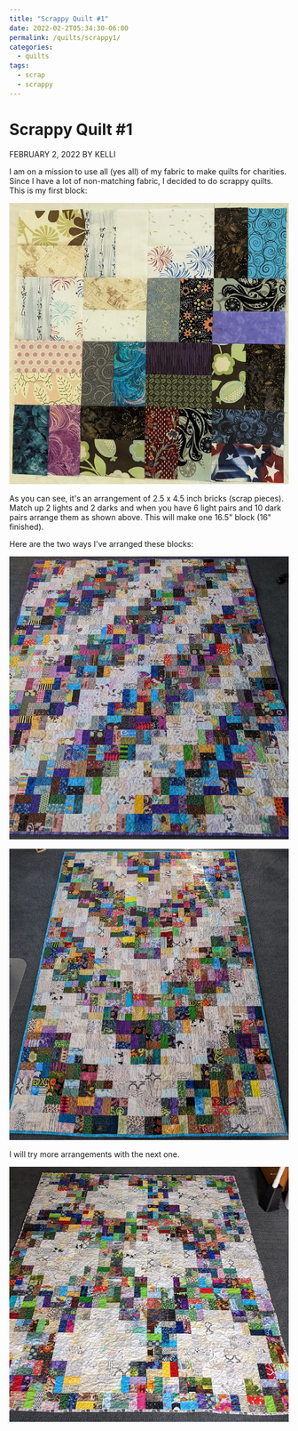 ```yaml
---
title: "Scrappy Quilt #1"
date: 2022-02-2T05:34:30-06:00
permalink: /quilts/scrappy1/
categories:
  - quilts
tags:
  - scrap
  - scrappy
---
```

# Scrappy Quilt #1
FEBRUARY 2, 2022 BY KELLI

I am on a mission to use all (yes all) of my fabric to make quilts for charities. Since I have a lot of non-matching fabric, I decided to do scrappy quilts. This is my first block: 

![First Scrappy Block](assets/scrap0.jpg)

As you can see, it's an arrangement of 2.5 x 4.5 inch bricks (scrap pieces). Match up 2 lights and 2 darks and when you have 6 light pairs and 10 dark pairs arrange them as shown above. This will make one 16.5" block (16" finished). 

Here are the two ways I've arranged these blocks:

![First Scrappy Quilt](assets/scrap2.jpg)

![Second Scrappy Quilt](assets/scrap3.jpg)

I will try more arrangements with the next one. 

![Third Scrappy Quilt](assets/scrap1-3.jpg)
